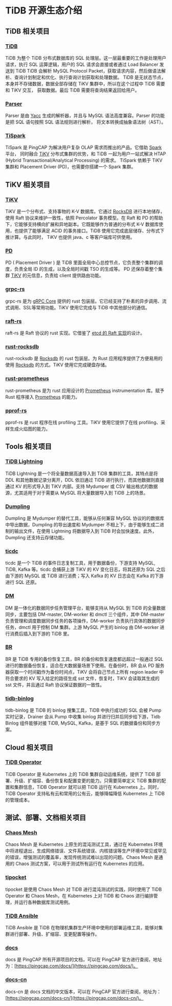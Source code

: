 # TiDB 开源生态介绍

## TiDB 相关项目

### [TiDB](https://github.com/pingcap/tidb)

TiDB 为整个 TiDB 分布式数据库的 SQL 处理层。这一层最重要的工作是处理用户请求，执行 SQL 运算逻辑，用户的 SQL 请求会直接或者通过 Load Balancer 发送到 TiDB 
TiDB 会解析 MySQL Protocol Packet，获取请求内容，然后做语法解析、查询计划制定和优化、执行查询计划获取和处理数据。
TiDB 是无状态节点，本身并不存储数据，数据全部存储在 TiKV 集群中，所以在这个过程中 TiDB 需要和 TiKV 交互，
获取数据。最后 TiDB 需要将查询结果返回给用户。 

### [Parser](https://github.com/pingcap/parser)

Parser 是由 [Yacc](http://dinosaur.compilertools.net/) 生成的解析器，并且与 MySQL 语法高度兼容。Parser 的功能是把 SQL 语句按照 SQL 语法规则进行解析，
将文本转换成抽象语法树（AST）。

### [TiSpark](https://github.com/pingcap/parser)

TiSpark 是 PingCAP 为解决用户复杂 OLAP 需求而推出的产品。它借助 [Spark](https://spark.apache.org/) 平台，
同时融合 [TiKV](https://github.com/tikv/tikv) 分布式集群的优势，和 TiDB 一起为用户一站式解决 HTAP (Hybrid Transactional/Analytical Processing) 的需求。
TiSpark 依赖于 TiKV 集群和 Placement Driver (PD)，也需要你搭建一个 Spark 集群。

## TiKV 相关项目

### [TiKV](https://github.com/tikv/tikv)

TiKV 是一个分布式、支持事物的 K-V 数据库。它通过 [RocksDB](https://rocksdb.org/) 进行本地储存，使用 Raft 协议来维护一致性，依照 Percolator 事务模型。在 Raft 和 PD 的帮助下，它能够支持横向扩展和异地副本。它既能够作为普通的分布式 K-V 数据库使用，也提供了能够满足 ACID 的事务接口。TiDB 使用它完成底层储存、分布式下推计算。与此同时， TiKV 也提供 java、c 等客户端库可供使用。

### [PD](https://github.com/pingcap/pd)

PD ( Placement Driver ) 是 TiDB 里面全局中心总控节点，它负责整个集群的调度，负责全局 ID 的生成，以及全局时间戳 TSO 的生成等。
PD 还保存着整个集群 [TiKV](https://github.com/tikv/tikv) 的元信息，负责给 client 提供路由功能。


### [grpc-rs](https://github.com/tikv/grpc-rs)

grpc-rs 是为 [gRPC Core](https://github.com/grpc/grpc) 提供的 rust 包装层。它已经支持了朴素的异步调用、流式调用、SSL等常用功能。TiKV 使用它完成与 TiDB 中其他部分的通信。

### [raft-rs](https://github.com/tikv/raft-rs)

raft-rs 是 Raft 协议的 rust 实现。它借鉴了 [etcd 的 Raft 实现](https://github.com/etcd-io/etcd/tree/master/raft)的设计。

### [rust-rocksdb](https://github.com/tikv/rust-rocksdb)

rust-rocksdb 是 [Rocksdb](https://rocksdb.org/) 的 rust 包装层。为 Rust 应用程序提供了方便易用的使用 [Rocksdb](https://rocksdb.org/) 的方式。TiKV 使用它完成硬盘存储。

### [rust-prometheus](https://github.com/tikv/rust-prometheus)

rust-prometheus 是为 rust 应用设计的 [Prometheus](https://prometheus.io/) instrumentation 库。赋予 Rust 程序接入 [Prometheus](https://prometheus.io/) 的能力。

### [pprof-rs](https://github.com/tikv/pprof-rs)

pprof-rs 是 rust 程序在线 profiling 工具。TiKV 使用它提供了在线 profiling、采样生成火焰图的能力。

## Tools 相关项目

### [TiDB Lightning](https://github.com/pingcap/tidb-lightning)

TiDB Lightning 是一个将全量数据高速导入到 TiDB 集群的工具，其特点是将 DDL 和其他数据记录分离开，DDL 依旧通过 TiDB 进行执行，而其他数据则直接通过 KV 的形式导入到 TiKV 内部。支持 Mydumper 或 CSV 输出格式的数据源，尤其适用于对于需要从 MySQL 将大量数据导入到 TiDB 上的场景。

### [Dumpling](https://github.com/pingcap/dumpling)

Dumpling 是 Mydumper 的替代工具，能够从任何兼容 MySQL 协议的的数据库中导出数据，Dumpling 的导出速度和 Mydumper 不相上下，由于能够生成二进制的输出文件，在使用 Lightning 将数据导入到 TiDB 时会加快速度。此外，Dumpling 还支持云存储功能。

### [ticdc](https://github.com/pingcap/ticdc)

ticdc 是一个 TiDB 的事件日志复制工具，用于数据备份，下游支持 MySQL, TiDB, Kafka 等。ticdc 会捕获上游 TiKV 的 KV 变化日志，将其还原为 SQL 之后由下游的 MySQL 或 TiDB 进行消费；写入 Kafka 的 KV 日志会在 Kafka 的下游进行 SQL 还原。

### [DM](https://github.com/pingcap/dm)

DM 是一体化的数据同步任务管理平台，能够支持从 MySQL 到 TiDB 的全量数据同步，主要包括 DM-master, DM-worker 和 dmctl 三个组件，其中 DM-master 负责管理和调度数据同步任务的各项操作，DM-worker 负责执行具体的数据同步任务，dmctl 用于控制 DM 集群。上游 MySQL 产生的 binlog 由 DM-worker 进行消费后插入到下游的 TiDB 里。

### [BR](https://github.com/pingcap/br)

BR 是 TiDB 专用的备份恢复工具，BR 的备份和恢复速度都远超过一般通过 SQL 进行的数据备份恢复，适合在大数据量场景下使用。在备份时，BR 会从 PD 服务器获取一个时间戳作为备份时间点，TiKV 会将自己节点上所有 region leader 中符合要求的 KV 写入给定的路径生成 sst 文件，恢复时，TiKV 会读取其生成的 sst 文件，并且通过 Raft 协议保证数据的一致性。

### [tidb-binlog](https://github.com/pingcap/tidb-binlog)

tidb-binlog 是 TiDB 的 binlog 搜集工具，TiDB 中执行成功的 SQL 会被 Pump 实时记录，Drainer 会从 Pump 中收集 binlog 并进行归并后同步给下游，Tidb Binlog 组件能够对接 TiDB, MySQL, Kafka，是基于 SQL 的数据备份和同步方案。

## Cloud 相关项目

### [TiDB Operator](https://github.com/pingcap/tidb-operator)

TiDB Operator 是 Kubernetes 上的 TiDB 集群自动运维系统，提供了 TiDB 部署、升级、扩缩容、备份恢复和配置变更的能力。只需要简单定义 TiDB 集群的配置和集群信息，TiDB Operator 就可以把 TiDB 运行在 Kubernetes 上。同时，TiDB Operator 支持私有云和常用的公有云，能够降幅降低 Kubernetes 上 TiDB 的管理成本。

## 测试、部署、文档相关项目

### [Chaos Mesh](https://github.com/pingcap/chaos-mesh)

Chaos Mesh 是 Kubernetes 上原生的混沌测试工具，通过在 Kubernetes 环境中将进程退出，生成网络错误、文件系统错误、内核错误等生产环境中常见或罕见的错误，增强测试的覆盖率，发现传统测试难以出现的问题。Chaos Mesh 是通用的 Chaos 测试方案，可以用于测试所有运行在 Kubernetes 的应用。

### [tipocket](https://github.com/pingcap/tipocket)

tipocket 是使用 Chaos Mesh 对 TiDB 进行混沌测试的实践，同时使用了 TiDB Operator 和 Chaos Mesh，在 Kubernetes 上对 TiDB 和 Chaos 进行编排管理，并运行各种数据库测试用例。

### [TiDB Ansible](https://github.com/pingcap/tidb-ansible)

TiDB Ansible 是 TiDB 在物理机集群生产环境中使用的部署运维工具，能够对集群进行部署、升级、扩缩容、变更配置等操作。

### [docs](https://github.com/pingcap/docs)

docs 是 PingCAP 所有开源项目的文档，可以在 PingCAP 官方进行查阅，地址为：[https://pingcap.com/docs/](https://pingcap.com/docs/)。

### [docs-cn](https://github.com/pingcap/docs-cn)

docs-cn 是 docs 文档的中文版本，可以在 PingCAP 官方进行查阅，地址为：[https://pingcap.com/docs-cn/](https://pingcap.com/docs-cn/)。

